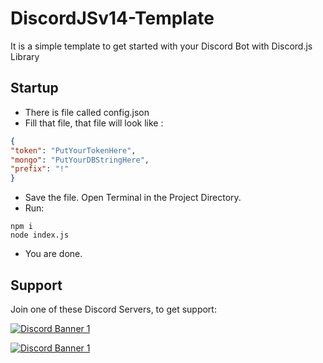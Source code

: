 # DiscordJSv14-Template
It is a simple template to get started with your Discord Bot with Discord.js Library

## Startup
- There is file called config.json
- Fill that file, that file will look like :
```json
{
"token": "PutYourTokenHere",
"mongo": "PutYourDBStringHere",
"prefix": "!"
}
```
- Save the file. Open Terminal in the Project Directory.
- Run:
```
npm i
node index.js
```
- You are done.

## Support
Join one of these Discord Servers, to get support:

[<img src="https://discordapp.com/api/guilds/890225986375929866/widget.png?style=banner2" alt="Discord Banner 1"/>](https://discord.gg/2SEEZ86pyj)

[<img src="https://discordapp.com/api/guilds/789443193989103648/widget.png?style=banner2" alt="Discord Banner 1"/>](https://discord.gg/TvjrWtEuyP)
